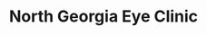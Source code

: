 ---
title: "North Georgia Eye Clinic"
url: /gainesville/north-georgia-eye-clinic/
shop: optician
---